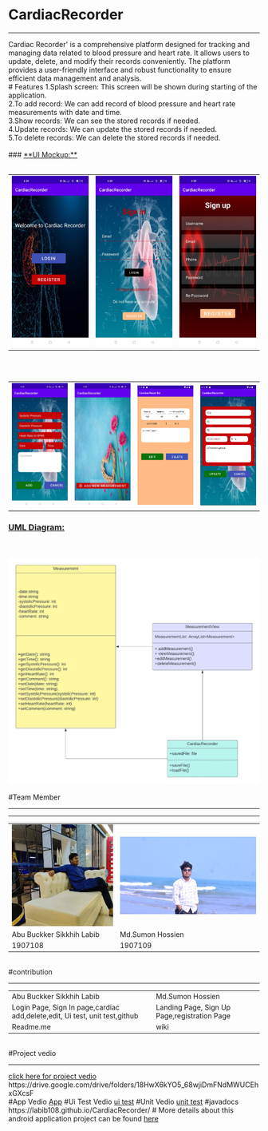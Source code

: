 # CardiacRecorder
<hr>
Cardiac Recorder' is a comprehensive platform designed for tracking and managing data related to blood pressure and heart rate. It allows users to update, delete, and modify their records conveniently. The platform provides a user-friendly interface and robust functionality to ensure efficient data management and analysis.
<br>
# Features
1.Splash screen: This screen will be shown during starting of the application.<br>
2.To add record: We can add record of blood pressure and heart rate measurements with date and time.<br>
3.Show records: We can see the stored records if needed.<br>
4.Update records: We can update the stored records if needed.<br>
5.To delete records: We can delete the stored records if needed.<br>
<br>
### <ins> **UI Mockup:** </ins>
<br>
<br>
<table>
 <tr>
   <td><img src = "img/WhatsApp Image 2023-07-06 at 3.25.38 PM.jpeg" alt = "Entry" title = "Entry" width = "270" ></td>
   <td><img src = "img/WhatsApp Image 2023-07-06 at 3.25.39 PM.jpeg" alt = "Register" title = "Register" width = "270" ></td>
   <td><img src = "img/WhatsApp Image 2023-07-06 at 3.25.40 PM.jpeg" alt = "Login" title = "Login" width = "270" ></td>
 </tr>
</table>  
<br>
<br>
<table>
 <tr>
   <td><img src = "img/WhatsApp Image 2023-07-06 at 3.25.41 PM (1).jpeg" alt = "showrecord" title = "showrecord" width = "270" ></td>
   <td><img src = "img/WhatsApp Image 2023-07-06 at 3.25.41 PM.jpeg" alt = "Add New Measurement" title = "Add New Measurement" width = "270" ></td>
    <td><img src = "img/Screenshot_3.png" alt = "editrecord" title = "editrecord" width = "270" ></td>
     <td><img src = "img/Screenshot_4.png" alt = "updaterecord" title = "updaterecord" width = "270" ></td>
   
 </tr>
</table> 


### <ins> **UML Diagram:** </ins>
<br>
<br>
<img src = "img/Blank diagram.jpeg" alt = "Splash Screen" title = "Splash Screen" width = "1000" >

#Team Member
<hr>
<hr>
<table>
 <tr>
  <td>
   <img src = "img/241797135_1250506275391196_8293059983486636012_n.jpg">
  </td>
  <td>
   <img src = "img/WhatsApp Image 2023-07-06 at 4.11.27 PM.jpeg">
  </td>
 </tr>
 <tr>
  <td>Abu Buckker Sikkhih Labib</td>
  <td>Md.Sumon Hossien</td>
 </tr>
 <tr>
  <td>1907108</td>
  <td>1907109</td>
 </tr>
</table>
<br>
#contribution
<hr>
<table>
 <tr>
  <td>Abu Buckker Sikkhih Labib</td>
  <td>Md.Sumon Hossien</td>
 </tr>
 <tr>
  <td>Login Page, Sign In page,cardiac add,delete,edit, Ui test, unit test,github </td>
  <td>Landing Page, Sign Up Page,registration Page</td>
 </tr>
 <tr>
  <td>Readme.me </td>
  <td>wiki</td>
 </tr>
</table>

<br>
#Project vedio
<hr>
<a href = " https://drive.google.com/drive/folders/18HwX6kYO5_68wjiDmFNdMWUCEhxGXcsF?fbclid=IwAR0RxCiNEdLND-Omo7apYlmZ3DpkeYFvNT-siHQGglcSkJysCq0jAa2G8ME">click here for project vedio</a><br>
https://drive.google.com/drive/folders/18HwX6kYO5_68wjiDmFNdMWUCEhxGXcsF
<br>
#App Vedio
<a href = " img/app.mp4">App</a>
#Ui Test Vedio
<a href = "img/ui test.mp4">ui test</a>
#Unit Vedio
<a href = " img/unit test.mp4">unit test</a>
#javadocs
https://labib108.github.io/CardiacRecorder/
# More details about this android application project can be found <a href="https://github.com/labib108/CardiacRecorder/wiki">here</a>
